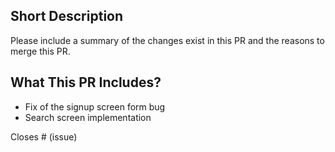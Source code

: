## Short Description

Please include a summary of the changes exist in this PR and the reasons to merge this PR.


## What This PR Includes?

- Fix of the signup screen form bug 
- Search screen implementation

Closes # (issue)
